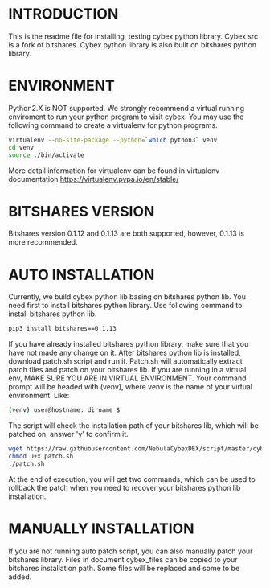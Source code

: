 INTRODUCTION
======
This is the readme file for installing, testing cybex python library.
Cybex src is a fork of bitshares. Cybex python library is also built on bitshares python library.

ENVIRONMENT
======
Python2.X is NOT supported.
We strongly recommend a virtual running enviroment to run your python program to visit cybex.
You may use the following command to create a virtualenv for python programs.

```Bash
virtualenv --no-site-package --python=`which python3` venv
cd venv
source ./bin/activate
```

More detail information for virtualenv can be found in virtualenv documentation
https://virtualenv.pypa.io/en/stable/

BITSHARES VERSION
======
Bitshares version 0.1.12 and 0.1.13 are both supported, however, 0.1.13 is more recommended.

AUTO INSTALLATION
======
Currently, we build cybex python lib basing on bitshares python lib. You need first to install bitshares python library.
Use following command to install bitshares python lib.
```Bash
pip3 install bitshares==0.1.13
```
If you have already installed bitshares python library, make sure that you have not made any change on it.
After bitshares python lib is installed, download patch.sh script and run it. Patch.sh will automatically
extract patch files and patch on your bitshares lib.
If you are running in a virtual env, MAKE SURE YOU ARE IN VIRTUAL ENVIRONMENT. Your command prompt will be 
headed with (venv), where venv is the name of your virtual environment. Like:
```Bash
(venv) user@hostname: dirname $
```

The script will check the installation path of your bitshares lib, which will be patched on, answer 'y' to confirm it.
```Bash
wget https://raw.githubusercontent.com/NebulaCybexDEX/script/master/cybex-py-lib/patch.sh
chmod u+x patch.sh
./patch.sh
```

At the end of execution, you will get two commands, which can be used to rollback the patch when you need to recover
your bitshares python lib installation.

MANUALLY INSTALLATION
======
If you are not running auto patch script, you can also manually patch your bitshares library.
Files in document cybex_files can be copied to your bitshares installation path. Some files will be replaced and some to be added.
